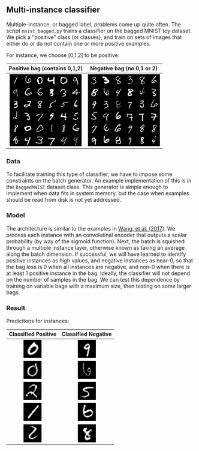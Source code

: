 ## Multi-instance classifier
Multiple-instance, or bagged label, problems come up quite often.
The script `mnist_bagged.py` trains a classifier on the bagged MNIST toy dataset.
We pick a "positive" class (or classes), and train on sets of images that either do or do not contain one or more positive examples.

For instance, we choose [0,1,2] to be positive:

**Positive bag** (contains 0,1,2) | **Negative bag** (no 0,1 or 2)
:--: | :--:
<img src="../../assets/img_6_1.jpg" width=""> | <img src="../../assets/img_7_0.jpg" width="">

### Data
To facilitate training this type of classifier, we have to impose some constraints on the batch generator.
An example implementation of this is in the `BaggedMNIST` dataset class.
This generator is simple enough to implement when data fits in system memory, but the case when examples should be read from disk is not yet addressed.


### Model
The architecture is similar to the examples in [Wang, et al. (2017)](https://arxiv.org/abs/1610.02501).
We process each instance with an convolutinal encoder that outputs a scalar probability (by way of the sigmoid function).
Next, the batch is squished through a multiple instance layer, otherwise known as taking an average along the batch dimension.
If successful, we will have learned to identify positive instances as high values, and negative instances as near-0, so that the bag loss is 0 when all instances are negative, and non-0 when there is at least 1 positive instance in the bag.
Ideally, the classifier will not depend on the number of samples in the bag.
We can test this dependence by training on variable bags with a maximum size, then testing on some larger bags.

### Result

Predicitons for instances:

**Classified Positive** | **Classified Negative**
:--: | :--:
<img src="../../assets/pos_002.jpg" width="48"> | <img src="../../assets/neg_027.jpg" width="48">
<img src="../../assets/pos_004.jpg" width="48"> | <img src="../../assets/neg_028.jpg" width="48">
<img src="../../assets/pos_005.jpg" width="48"> | <img src="../../assets/neg_029.jpg" width="48">
<img src="../../assets/pos_006.jpg" width="48"> | <img src="../../assets/neg_035.jpg" width="48">
<img src="../../assets/pos_008.jpg" width="48"> | <img src="../../assets/neg_036.jpg" width="48">
